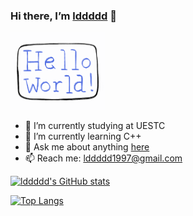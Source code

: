 ### Hi there, I’m [lddddd](https://github.com/lddddd1997/) 👋
<p align="left">
  <img src="https://github.com/lddddd1997/ImageURL/blob/main/hello-world.gif" width="30%">
</p>

- 🔭 I’m currently studying at UESTC
- 🌱 I’m currently learning C++
- 💬 Ask me about anything [here](https://github.com/lddddd1997/lddddd1997/issues)
- 📫 Reach me: lddddd1997@gmail.com

[![lddddd's GitHub stats](https://github-readme-stats.vercel.app/api?username=lddddd1997&hide=prs&count_private=true&show_icons=true)](https://github.com/anuraghazra/github-readme-stats)

[![Top Langs](https://github-readme-stats.vercel.app/api/top-langs/?username=lddddd1997&layout=compact)](https://github.com/anuraghazra/github-readme-stats)

<!--
**lddddd1997/lddddd1997** is a ✨ _special_ ✨ repository because its `README.md` (this file) appears on your GitHub profile.

Here are some ideas to get you started:

- 🔭 I’m currently working on ...
- 🌱 I’m currently learning ...
- 👯 I’m looking to collaborate on ...
- 🤔 I’m looking for help with ...
- 💬 Ask me about ...
- 📫 How to reach me: ...
- 😄 Pronouns: ...
- ⚡ Fun fact: ...
-->
